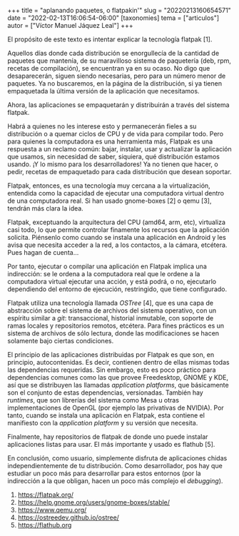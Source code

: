 +++
title = "aplanando paquetes, o flatpakin'"
slug = "20220213160654571"
date = "2022-02-13T16:06:54-06:00"
[taxonomies]
tema = ["articulos"]
autor = ["Víctor Manuel Jáquez Leal"]
+++

El propósito de este texto es intentar explicar la tecnología flatpak \[1\].

Aquellos días donde cada distribución se enorgullecía de la cantidad de paquetes
que mantenía, de su maravilloso sistema de paquetería (deb, rpm, recetas de
compilación), se encuentran ya en su ocaso. No digo que desaparecerán, siguen
siendo necesarias, pero para un número menor de paquetes. Ya no buscaremos, en
la página de la distribución, si ya tienen empaquetada la última versión de la
aplicación que necesitamos.

Ahora, las aplicaciones se empaquetarán y distribuirán a través del sistema
flatpak.

Habrá a quienes no les interese esto y permanecerán fieles a su distribución o a
quemar ciclos de CPU y de vida para compilar todo. Pero para quienes la
computadora es una herramienta más, Flatpak es una respuesta a un reclamo común:
bajar, instalar, usar y actualizar la aplicación que usamos, sin necesidad de
saber, siquiera, qué distribución estamos usando. ¡Y lo mismo para los
desarrolladores! Ya no tienen que hacer, o pedir, recetas de empaquetado para
cada distribución que desean soportar.

Flatpak, entonces, es una tecnología muy cercana a la virtualización, entendida
como la capacidad de ejecutar una computadora virtual dentro de una computadora
real. Si han usado gnome-boxes \[2\] o qemu \[3\], tendrán más clara la idea.

Flatpak, exceptuando la arquitectura del CPU (amd64, arm, etc), virtualiza casi
todo, lo que permite controlar finamente los recursos que la aplicación
solicita. Piénsenlo como cuando se instala una aplicación en Android y les avisa
que necesita acceder a la red, a los contactos, a la cámara, etcétera. Pues
hagan de cuenta…

Por tanto, ejecutar o compilar una aplicación en Flatpak implica una
indirección: se le ordena a la computadora real que le ordene a la computadora
virtual ejecutar una acción, y está podrá, o no, ejecutarlo dependiendo del
entorno de ejecución, restringido, que tiene configurado.

Flatpak utiliza una tecnología llamada *OSTree* \[4\], que es una capa de
abstracción sobre el sistema de archivos del sistema operativo, con un espíritu
similar a *git*: transaccional, historial inmutable, con soporte de ramas
locales y repositorios remotos, etcétera. Para fines prácticos es un sistema de
archivos de sólo lectura, donde las modificaciones se hacen solamente bajo
ciertas condiciones.

El principio de las aplicaciones distribuidas por Flatpak es que son, en
principio, autocontenidas. Es decir, contienen dentro de ellas mismas todas las
dependencias requeridas. Sin embargo, esto es poco práctico para dependencias
comunes como las que provee Freedesktop, GNOME y KDE, así que se distribuyen las
llamadas *application platforms*, que básicamente son el conjunto de estas
dependencias, versionadas. También hay *runtimes*, que son librerías del sistema
como Mesa u otras implementaciones de OpenGL (por ejemplo las privativas de
NVIDIA). Por tanto, cuando se instala una aplicación en Flatpak, esta contiene
el manifiesto con la *application platform* y su versión que necesita.

Finalmente, hay repositorios de flatpak de donde uno puede instalar aplicaciones
listas para usar. El más importante y usado es flathub \[5\].

En conclusión, como usuario, simplemente disfruta de aplicaciones chidas
independientemente de tu distribución. Como desarrollador, pos hay que estudiar
un poco más para desarrollar para estos entornos (por la indirección a la que
obligan, hacen un poco más complejo el *debugging*).

1. <https://flatpak.org/>
2. <https://help.gnome.org/users/gnome-boxes/stable/>
3. <https://www.qemu.org/>
4. <https://ostreedev.github.io/ostree/>
5. <https://flathub.org>
